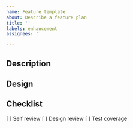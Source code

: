 ```yaml
---
name: Feature template
about: Describe a feature plan
title: ''
labels: enhancement
assignees: ''

---
```


## Description

## Design

## Checklist
[ ] Self review
[ ] Design review
[ ] Test coverage

